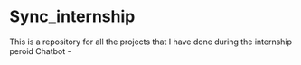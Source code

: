 # Sync_internship
This is a repository for all the projects that I have done during the internship peroid
Chatbot -
